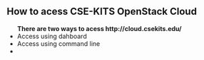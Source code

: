 How to acess CSE-KITS OpenStack Cloud
---------------------------------
<ul>
  <b>There are two ways to acess http://cloud.csekits.edu/</b>
  <li>Access using dahboard</li>
  <li>Access using command line<li>
</ul>

